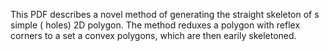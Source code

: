 This PDF describes a novel method of generating the straight skeleton of s simple ( holes) 2D polygon. The method reduxes a polygon with reflex corners to a set a convex polygons, which are then earily skeletoned.

